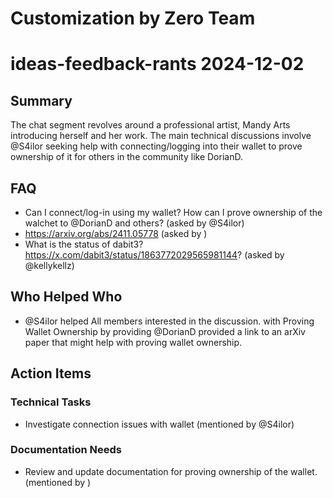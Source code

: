 # Customization by Zero Team

# ideas-feedback-rants 2024-12-02

## Summary
The chat segment revolves around a professional artist, Mandy Arts introducing herself and her work. The main technical discussions involve @S4ilor seeking help with connecting/logging into their wallet to prove ownership of it for others in the community like DorianD.

## FAQ
- Can I connect/log-in using my wallet? How can I prove ownership of the walchet to @DorianD and others? (asked by @S4ilor)
- https://arxiv.org/abs/2411.05778 (asked by )
- What is the status of dabit3? https://x.com/dabit3/status/1863772029565981144? (asked by @kellykellz)

## Who Helped Who
- @S4ilor helped All members interested in the discussion. with Proving Wallet Ownership by providing @DorianD provided a link to an arXiv paper that might help with proving wallet ownership.

## Action Items

### Technical Tasks
- Investigate connection issues with wallet (mentioned by @S4ilor)

### Documentation Needs
- Review and update documentation for proving ownership of the wallet. (mentioned by )